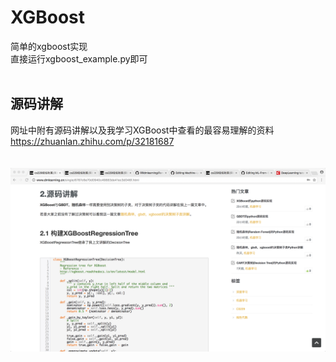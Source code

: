 # XGBoost
简单的xgboost实现<br>
直接运行xgboost_example.py即可<br>
<br>



源码讲解
------
网址中附有源码讲解以及我学习XGBoost中查看的最容易理解的资料
https://zhuanlan.zhihu.com/p/32181687<br>
<br>
<br>
![image](https://github.com/RRdmlearning/Random-Forest/blob/master/xgb.png)
